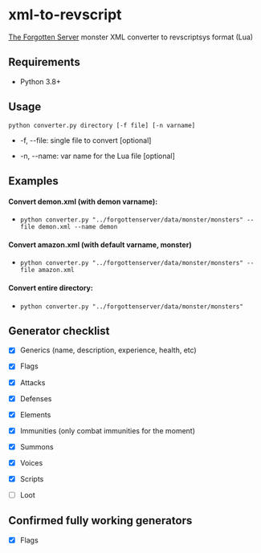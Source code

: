
# xml-to-revscript

  

[The Forgotten Server](https://github.com/otland/forgottenserver) monster XML converter to revscriptsys format (Lua)

  

## Requirements

* Python 3.8+

  

## Usage

`python converter.py directory [-f file] [-n varname]`

  

- -f, --file: single file to convert [optional]

-  -n, --name: var name for the Lua file [optional]

  

## Examples

#### Convert demon.xml (with demon varname):

- `python converter.py "../forgottenserver/data/monster/monsters" --file demon.xml --name demon`

#### Convert amazon.xml (with default varname, monster)

- `python converter.py "../forgottenserver/data/monster/monsters" --file amazon.xml`

#### Convert entire directory:

- `python converter.py "../forgottenserver/data/monster/monsters"`

  

## Generator checklist

- [x] Generics (name, description, experience, health, etc)

- [x] Flags

- [x] Attacks

- [x] Defenses

- [x] Elements

- [x] Immunities (only combat immunities for the moment)

- [x] Summons

- [x] Voices

- [x] Scripts

- [ ] Loot

  

## Confirmed fully working generators

- [x] Flags
